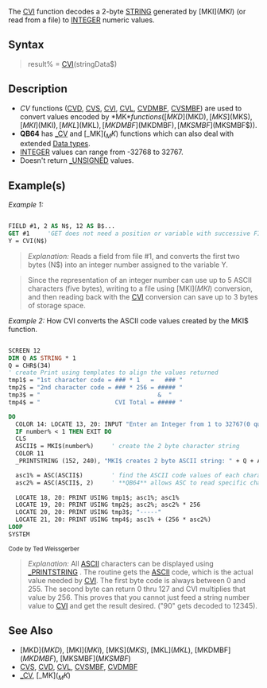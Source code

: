 The [CVI](CVI) function decodes a 2-byte [STRING](STRING) generated by [MKI$](MKI$) (or read from a file) to [INTEGER](INTEGER) numeric values.

## Syntax

> result% = [CVI](CVI)(stringData$)

## Description

* *CV* functions ([CVD](CVD), [CVS](CVS), [CVI](CVI), [CVL](CVL), [CVDMBF](CVDMBF), [CVSMBF](CVSMBF)) are used to convert values encoded by *MK$* functions ([MKD$](MKD$), [MKS$](MKS$), [MKI$](MKI$), [MKL$](MKL$), [MKDMBF$](MKDMBF$), [MKSMBF$](MKSMBF$)).
* **QB64** has [_CV](_CV) and [_MK$](_MK$) functions which can also deal with extended [Data types](Data-types).
* [INTEGER](INTEGER) values can range from -32768 to 32767.
* Doesn't return [_UNSIGNED](_UNSIGNED) values.

## Example(s)

*Example 1:*

```vb

FIELD #1, 2 AS N$, 12 AS B$...
GET #1     'GET does not need a position or variable with successive FIELD buffer reads
Y = CVI(N$) 

```

> *Explanation:* Reads a field from file #1, and converts the first two bytes (N$) into an integer number assigned to the variable Y.

> Since the representation of an integer number can use up to 5 ASCII characters (five bytes), writing to a file using [MKI$](MKI$) conversion, and then reading back with the [CVI](CVI) conversion can save up to 3 bytes of storage space.

*Example 2:* How CVI converts the ASCII code values created by the MKI$ function.

```vb

SCREEN 12
DIM Q AS STRING * 1
Q = CHR$(34)
' create Print using templates to align the values returned 
tmp1$ = "1st character code = ### * 1   =   ### "
tmp2$ = "2nd character code = ### * 256 = ##### "
tmp3$ = "                                 &  "
tmp4$ = "                     CVI Total = ##### "

DO
  COLOR 14: LOCATE 13, 20: INPUT "Enter an Integer from 1 to 32767(0 quits): ", number%
  IF number% < 1 THEN EXIT DO
  CLS
  ASCII$ = MKI$(number%)     ' create the 2 byte character string
  COLOR 11
  _PRINTSTRING (152, 240), "MKI$ creates 2 byte ASCII string: " + Q + ASCII$ + Q ' displays character(s)

  asc1% = ASC(ASCII$)        ' find the ASCII code values of each character
  asc2% = ASC(ASCII$, 2)     ' **QB64** allows ASC to read specific characters in a string
 
  LOCATE 18, 20: PRINT USING tmp1$; asc1%; asc1%
  LOCATE 19, 20: PRINT USING tmp2$; asc2%; asc2% * 256
  LOCATE 20, 20: PRINT USING tmp3$; "-----"
  LOCATE 21, 20: PRINT USING tmp4$; asc1% + (256 * asc2%)
LOOP
SYSTEM 

```
<sub>Code by Ted Weissgerber</sub>

> *Explanation:* All [ASCII](ASCII) characters can be displayed using [_PRINTSTRING](_PRINTSTRING) . The routine gets the [ASCII](ASCII) code, which is the actual value needed by [CVI](CVI). The first byte code is always between 0 and 255. The second byte can return 0 thru 127 and CVI multiplies that value by 256. This proves that you cannot just feed a string number value to [CVI](CVI) and get the result desired. ("90" gets decoded to 12345).

## See Also

* [MKD$](MKD$), [MKI$](MKI$), [MKS$](MKS$), [MKL$](MKL$), [MKDMBF$](MKDMBF$), [MKSMBF$](MKSMBF$)
* [CVS](CVS), [CVD](CVD), [CVL](CVL), [CVSMBF](CVSMBF), [CVDMBF](CVDMBF)
* [_CV](_CV), [_MK$](_MK$)

